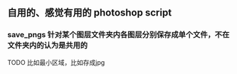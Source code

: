 
## 自用的、感觉有用的 photoshop script
### save_pngs 针对某个图层文件夹内各图层分别保存成单个文件，不在文件夹内的认为是共用的
TODO 比如最小区域，比如存成jpg  